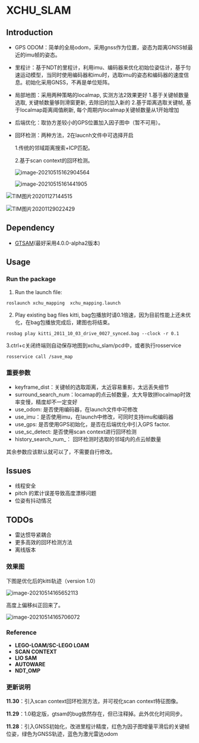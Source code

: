 # XCHU_SLAM

## Introduction

- GPS ODOM：简单的全局odom，采用gnss作为位置，姿态为距离GNSS帧最近的imu帧的姿态。

- 里程计：基于NDT的里程计，利用imu、编码器来优化初始位姿估计，基于匀速运动模型，当同时使用编码器和imu时，选取imu的姿态和编码器的速度信息。初始化采用GNSS，不再是单位矩阵。

- 局部地图：采用两种策略的localmap, 实测方法2效果更好
  1.基于关键帧数量选取, 关键帧数量够则滑窗更新, 去除旧的加入新的
  2.基于距离选取关键帧, 基于localmap距离阈值刷新, 每个周期内localmap关键帧数量从1开始增加
  
- 后端优化：取协方差较小的GPS位置加入因子图中（暂不可用）。

- 回环检测：两种方法，2在laucnh文件中可选择开启

  1.传统的邻域距离搜索+ICP匹配。

  2.基于scan context的回环检测。
  
  ![image-20210515162904564](/home/xchu/Pictures/image-2.png)
  
  ![image-20210515161441905](/home/xchu/Pictures/image-20210515161441905.png)

![TIM图片20201127144515](README/TIM%E5%9B%BE%E7%89%8720201127144515.png)

![TIM图片20201129022429](README/TIM%E5%9B%BE%E7%89%8720201129022429.png)

## Dependency

- [GTSAM](https://github.com/borglab/gtsam/releases)(最好采用4.0.0-alpha2版本)

## Usage

### Run the package

1. Run the launch file:

```shell
roslaunch xchu_mapping  xchu_mapping.launch 
```

2. Play existing bag files kitti, bag包播放时请0.1倍速，因为目前性能上还未优化，在bag包播放完成后，建图也将结束。

```shell
rosbag play kitti_2011_10_03_drive_0027_synced.bag --clock -r 0.1
```

   3.ctrl+c关闭终端则自动保存地图到xchu_slam/pcd中，或者执行rosservice

```bash
rosservice call /save_map 
```

### 重要参数

- keyframe_dist：关键帧的选取距离，太近容易重影，太远丢失细节
- surround_search_num：locamap的点云帧数量，太大导致拼localmap时效率变慢，精度却不一定变好
- use_odom: 是否使用编码器，在launch文件中可修改
- use_imu：是否使用imu，在launch中修改，可同时支持imu和编码器
- use_gps: 是否使用GPS初始化，是否在后端优化中引入GPS factor.
- use_sc_detect: 是否使用scan context进行回环检测
- history_search_num_： 回环检测时选取的邻域内的点云帧数量

其余参数应该默认就可以了，不需要自行修改。


## Issues

- 线程安全
- pitch 的累计误差导致高度漂移问题
- 位姿有抖动情况

## TODOs

- 雷达惯导紧耦合
- 更多高效的回环检测方法
- 离线版本

### 效果图

下图是优化后的kitti轨迹（version 1.0）

![image-20210514165652113](/home/xchu/.config/Typora/typora-user-images/image-20210514165652113.png)

高度上偏移纠正回来了。

![image-20210514165706072](/home/xchu/.config/Typora/typora-user-images/image-20210514165706072.png)

### Reference

- **LEGO-LOAM/SC-LEGO LOAM**
- **SCAN CONTEXT**
- **LIO SAM**
- **AUTOWARE**
- **NDT_OMP**

### 更新说明

**11.30**：引入scan context回环检测方法，并可视化scan context特征图像。

**11.29**：1.0稳定版，gtsam的bug依然存在，但已注释掉。此外优化时间同步。

**11.28**：引入GNSS初始化，改进里程计精度，红色为因子图增量平滑后的关键帧位姿，绿色为GNSS轨迹，蓝色为激光雷达odom